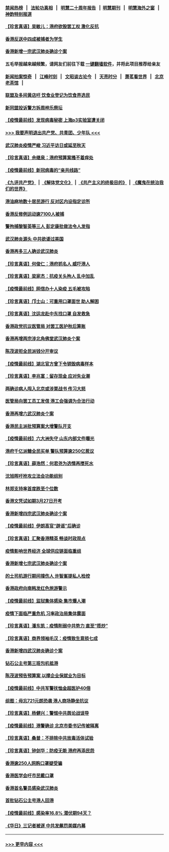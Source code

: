 #### [禁闻热榜](热点新闻.md?=0)  &nbsp;&nbsp;|&nbsp;&nbsp; [法轮功真相](https://github.com/gfw-breaker/truth/blob/master/README.md?=0) &nbsp;&nbsp;|&nbsp;&nbsp; [明慧二十周年报告](https://github.com/gfw-breaker/mh-reports/blob/master/README.md?=0) &nbsp;&nbsp;|&nbsp;&nbsp;[明慧期刊](https://github.com/gfw-breaker/mh-qikan) &nbsp;&nbsp;|&nbsp;&nbsp; [明慧海外之窗](https://github.com/gfw-breaker/mh-news/blob/master/README.md?=0) &nbsp;&nbsp;|&nbsp;&nbsp; [神韵特别报道](https://github.com/gfw-breaker/mh-news/blob/master/shenyun.md?=0)
#### [【珍言真语】吴敏儿：港府欲毁罢工权 激化反抗](../pages/nsc415/n11912457.md?t=03040331) 
#### [香港反送中四成被捕者为学生](../pages/nsc415/n11910730.md?t=03040331) 
#### [香港新增一宗武汉肺炎确诊个案](../pages/nsc415/n11910724.md?t=03040331) 
#### 五毛举报越来越频繁，请网友们前往下载 [一键翻墙软件](https://github.com/gfw-breaker/ssr-accounts)，并将此项目推荐给亲友
#### [新闻拍案惊奇](https://github.com/gfw-breaker/banned-news/blob/master/pages/link4.md) &nbsp;&nbsp;|&nbsp;&nbsp; [江峰时刻](https://github.com/gfw-breaker/banned-news/blob/master/pages/link4.md) &nbsp;&nbsp;|&nbsp;&nbsp; [文昭谈古论今](https://github.com/gfw-breaker/banned-news/blob/master/pages/link4.md) &nbsp;&nbsp;|&nbsp;&nbsp; [天亮时分](https://github.com/gfw-breaker/banned-news/blob/master/pages/link4.md) &nbsp;&nbsp;|&nbsp;&nbsp; [萧茗看世界](https://github.com/gfw-breaker/banned-news/blob/master/pages/link4.md) &nbsp;&nbsp;|&nbsp;&nbsp; [北京老茶馆](https://github.com/gfw-breaker/banned-news/blob/master/pages/link4.md) &nbsp;&nbsp;|&nbsp;&nbsp; 
#### [联盟及多间黄店吁 饮食业登记为饮食界选民](../pages/nsc415/n11910718.md?t=03040331) 
#### [新同盟投诉警方拆周梓乐祭坛](../pages/nsc415/n11910707.md?t=03040331) 
#### [【疫情最前线】发现病毒秘密 上海p3实验室遭关闭](../pages/nsc415/n11910640.md?t=03040331) 
#### [>>> 我要声明退出共产党、共青团、少年队 <<<](https://github.com/begood0513/goodnews/blob/master/quit/letter.md) 
#### [武汉肺炎疫情严峻 习近平访日或延至秋天](../pages/nsc415/n11910570.md?t=03040331) 
#### [【珍言真语】佘继泉：港府预算案搔不着痒处](../pages/nsc415/n11910011.md?t=03040331) 
#### [【疫情最前线】新冠病毒的“亲共线路”](../pages/nsc415/n11907734.md?t=03040331) 
#### [《九评共产党》](https://github.com/begood0513/9ping.md/blob/master/README.md) &nbsp;|&nbsp; [《解体党文化》](../../../../jtdwh.md/blob/master/README.md)  &nbsp;|&nbsp; [《共产主义的终极目的》](../../../../gczydzjmd.md/blob/master/README.md) &nbsp;|&nbsp; [《魔鬼在统治我们的世界》](../../../../mgztzwmdsj.md/blob/master/README.md) 
#### [港油麻地数十居民游行 反对区内设指定诊所](../pages/nsc415/n11907900.md?t=03040331) 
#### [香港反修例运动逾7100人被捕](../pages/nsc415/n11907922.md?t=03040331) 
#### [警拘捕黎智英等三人 彭定康批做法令人发指](../pages/nsc415/n11907905.md?t=03040331) 
#### [武汉肺炎源头 中共欲诿过美国](../pages/nsc415/n11907665.md?t=03040331) 
#### [香港再多三人确诊武汉肺炎](../pages/nsc415/n11907846.md?t=03040331) 
#### [【珍言真语】何俊仁：港府抓名人 威吓港人](../pages/nsc415/n11907561.md?t=03040331) 
#### [【珍言真语】梁家杰：抗疫关头拘人 乱中加乱](../pages/nsc415/n11907444.md?t=03040331) 
#### [【疫情最前线】网信办十人染疫 五毛被攻陷](../pages/nsc415/n11903757.md?t=03040331) 
#### [【珍言真语】邝士山：可重用口罩面世 助人解困](../pages/nsc415/n11903875.md?t=03040331) 
#### [【珍言真语】沈运龙赴中东找口罩 自发救急](../pages/nsc415/n11903291.md?t=03040331) 
#### [香港政党抗议医管局 对罢工医护秋后算账](../pages/nsc415/n11901746.md?t=03040331) 
#### [香港再增两宗涉北角佛堂武汉肺炎个案](../pages/nsc415/n11901737.md?t=03040331) 
#### [陈茂波拒全民派钱分开审议](../pages/nsc415/n11901672.md?t=03040331) 
#### [【疫情最前线】湖北官方曾下令销毁病毒样本](../pages/nsc415/n11901518.md?t=03040331) 
#### [【珍言真语】李兆富：留存现金 应对失业潮](../pages/nsc415/n11901448.md?t=03040331) 
#### [两确诊病人闯入北京或涉栗战书 传习大怒](../pages/nsc415/n11901180.md?t=03040331) 
#### [医管局向罢工员工发信 港工会强调为合法行动](../pages/nsc415/n11898870.md?t=03040331) 
#### [香港再增六武汉肺炎个案](../pages/nsc415/n11898843.md?t=03040331) 
#### [香港民主派批预算案大增警队开支](../pages/nsc415/n11898813.md?t=03040331) 
#### [【疫情最前线】六大洲失守 山东内部文件曝光](../pages/nsc415/n11898455.md?t=03040331) 
#### [港府千亿派糖全民买单 警队预算逾250亿惹议](../pages/nsc415/n11898608.md?t=03040331) 
#### [【珍言真语】薛浩然：何君尧为选情再搅死水](../pages/nsc415/n11898269.md?t=03040331) 
#### [沈旭晖吁抢攻立法会功能组别](../pages/nsc415/n11896084.md?t=03040331) 
#### [林郑支持率首度跌至个位数](../pages/nsc415/n11896058.md?t=03040331) 
#### [香港文凭试如期3月27日开考](../pages/nsc415/n11896055.md?t=03040331) 
#### [香港新增四宗武汉肺炎确诊个案](../pages/nsc415/n11896040.md?t=03040331) 
#### [【疫情最前线】伊朗高官“辟谣”后确诊](../pages/nsc415/n11895902.md?t=03040331) 
#### [【珍言真语】汇聚香港精英 畅谈时政观点](../pages/nsc415/n11895733.md?t=03040331) 
#### [疫情影响世界经济 全球供应链面临重组](../pages/nsc415/n11895634.md?t=03040331) 
#### [香港新增七宗武汉肺炎确诊个案](../pages/nsc415/n11893498.md?t=03040331) 
#### [的士司机游行期间撞伤人 许智峯提私人检控](../pages/nsc415/n11893483.md?t=03040331) 
#### [香港政府向南韩发红色旅游警示](../pages/nsc415/n11893398.md?t=03040331) 
#### [【疫情最前线】监狱集体感染 集市爆人潮](../pages/nsc415/n11893181.md?t=03040331) 
#### [疫情下面临严重危机  习率政治局集体露面](../pages/nsc415/n11893305.md?t=03040331) 
#### [【珍言真语】潘东凯：疫情削弱中共势力 直至“揽炒”](../pages/nsc415/n11892866.md?t=03040331) 
#### [【珍言真语】商界领袖毛汉：疫情致生意损七成](../pages/nsc415/n11890348.md?t=03040331) 
#### [香港新增四武汉肺炎确诊个案](../pages/nsc415/n11890610.md?t=03040331) 
#### [钻石公主号第三班包机抵港](../pages/nsc415/n11890645.md?t=03040331) 
#### [陈茂波预告预算案 以撑企业保就业为目标](../pages/nsc415/n11890574.md?t=03040331) 
#### [【疫情最前线】中共军警抚恤金超医护40倍](../pages/nsc415/n11890458.md?t=03040331) 
#### [组图：毋忘721元朗恐袭 港人商场静坐抗议](../pages/nsc415/n11876882.md?t=03040331) 
#### [【珍言真语】杨健兴：警惕中共舆论战误导](../pages/nsc415/n11888131.md?t=03040331) 
#### [【疫情最前线】港警确诊 北京市委书记传被隔离](../pages/nsc415/n11886872.md?t=03040331) 
#### [【珍言真语】桑普：不排除中共放毒活体试验](../pages/nsc415/n11886832.md?t=03040331) 
#### [【珍言真语】钟剑华：防疫无能 港府再添民怨](../pages/nsc415/n11884504.md?t=03040331) 
#### [香港逾250人网购口罩疑受骗](../pages/nsc415/n11884388.md?t=03040331) 
#### [香港医学会吁市民戴口罩](../pages/nsc415/n11884367.md?t=03040331) 
#### [香港首名警员感染武汉肺炎](../pages/nsc415/n11884357.md?t=03040331) 
#### [首批钻石公主号港人回港](../pages/nsc415/n11884333.md?t=03040331) 
#### [【疫情最前线】感染率16.8% 潜伏期94天？](../pages/nsc415/n11884256.md?t=03040331) 
#### [《华日》三记者被逐 中共发飙罚美媒内幕](../pages/nsc415/n11884184.md?t=03040331) 

----
#### [ >>> 更早内容 <<< ](../indexes/nsc415-earlier.md)
